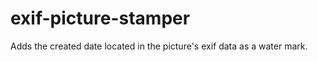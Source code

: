 exif-picture-stamper
====================

Adds the created date located in the picture's exif data as a water mark. 
